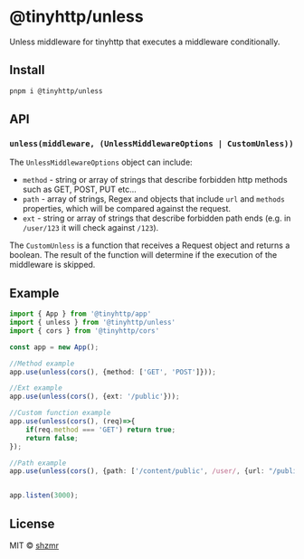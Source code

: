 # @tinyhttp/unless

Unless middleware for tinyhttp that executes a middleware conditionally.

## Install

```sh
pnpm i @tinyhttp/unless
```

## API

### `unless(middleware, (UnlessMiddlewareOptions | CustomUnless))`

The `UnlessMiddlewareOptions` object can include:
- `method` - string or array of strings that describe forbidden http methods such as GET, POST, PUT etc...
- `path` - array of strings, Regex and objects that include `url` and `methods` properties, which will be compared against the request.
- `ext` - string or array of strings that describe forbidden path ends (e.g. in `/user/123` it will check against `/123`).

The `CustomUnless` is a function that receives a Request object and returns a boolean. The result of the function will determine if the execution of the middleware is skipped.

## Example

```ts
import { App } from '@tinyhttp/app'
import { unless } from '@tinyhttp/unless'
import { cors } from '@tinyhttp/cors'

const app = new App();

//Method example
app.use(unless(cors(), {method: ['GET', 'POST']}));

//Ext example
app.use(unless(cors(), {ext: '/public'}));

//Custom function example
app.use(unless(cors(), (req)=>{
    if(req.method === 'GET') return true;
    return false;
});

//Path example
app.use(unless(cors(), {path: ['/content/public', /user/, {url: "/public", methods: ['GET']}]});


app.listen(3000);
```

## License

MIT © [shzmr](https://github.com/shzmr)

[npm-badge]: https://img.shields.io/npm/v/@tinyhttp/unless?style=flat-square
[dl-badge]: https://img.shields.io/npm/dt/@tinyhttp/unless?style=flat-square
[web-badge]: https://img.shields.io/badge/website-visit-hotpink?style=flat-square
